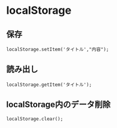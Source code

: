 

# localStorage  

## 保存
```
localStorage.setItem('タイトル',"内容");
```


## 読み出し
```
localStorage.getItem('タイトル');
```

## localStorage内のデータ削除
```
localStorage.clear();
```